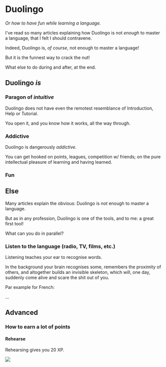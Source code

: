 # Duolingo

_Or how to have fun while learning a language._

I've read so many articles explaining how Duolingo is not _enough_ to master a language, that I felt I should contravene.

Indeed, Duolingo is, _of course_, not enough to master a language!

But it is the funnest way to crack the nut!

What else to do during and after, at the end.

## Duolingo _is_

### Paragon of _intuitive_

Duolingo does not have even the remotest resemblance of Introduction, Help or Tutorial.

You open it, and you know how it works, all the way through.

### Addictive

Duolingo is dangerously _addictive_.

You can get hooked on points, leagues, competition w/ friends; on the pure intellectual pleasure of learning and having learned.

### Fun

## Else

Many articles explain the obvious: Duolingo is _not_ enough to master a language.

But as in any profession, Duolingo is one of the tools, and to me: a great first tool!

What can you do in parallel?

### Listen to the language (radio, TV, films, etc.)

Listening teaches your ear to recognise words.

In the background your brain recognises some, remembers the proximity of others, and altogether builds an invisible skeleton, which will, one day, suddenly come alive and scare the shit out of you.

Par example for French:

...

## Advanced

### How to earn a lot of points

#### Rehearse

Rehearsing gives you 20 XP.

![](Images/)
